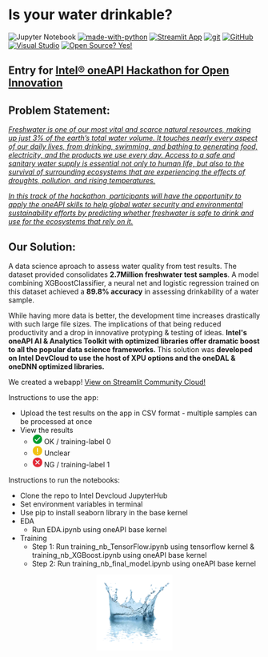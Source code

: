 # Is your water drinkable?

![Jupyter Notebook](https://img.shields.io/badge/Made%20with-Jupyter-orange?style=flat&logo=appveyor&logo=Jupyter)
[![made-with-python](https://img.shields.io/badge/Made%20with-Python-1f425f.svg)](https://www.python.org/)
[![Streamlit App](https://static.streamlit.io/badges/streamlit_badge_black_white.svg)](https://chahbaz-aman-intel-oneapi-water-quality-testing-app-z9u762.streamlit.app/)
[![git](https://badgen.net/badge/icon/git?icon=git&label)](https://git-scm.com)
[![GitHub](https://badgen.net/badge/icon/github?icon=github&label)](https://github.com)
[![Visual Studio](https://badgen.net/badge/icon/visualstudio?icon=visualstudio&label)](https://visualstudio.microsoft.com)
[![Open Source? Yes!](https://badgen.net/badge/Open%20Source%20%3F/Yes%21/blue?icon=github)](https://github.com/Naereen/badges/)

<h2> 
  Entry for <a href="https://www.hackerearth.com/challenges/hackathon/intel-oneapi-hackathon-for-open-innovation/">Intel® oneAPI Hackathon for Open Innovation</a>
</h2>


## Problem Statement:
<i><a href="https://www.hackerearth.com/challenges/hackathon/intel-oneapi-hackathon-for-open-innovation/">
Freshwater is one of our most vital and scarce natural resources, making up just 3% of the earth’s total water volume. It touches nearly every aspect of our daily lives, from drinking, swimming, and bathing to generating food, electricity, and the products we use every day. Access to a safe and sanitary water supply is essential not only to human life, but also to the survival of surrounding ecosystems that are experiencing the effects of droughts, pollution, and rising temperatures.
</a></i>

<i><a href="https://www.hackerearth.com/challenges/hackathon/intel-oneapi-hackathon-for-open-innovation/">
In this track of the hackathon, <em>participants</em> will have the opportunity to apply the oneAPI skills to help global water security and environmental sustainability efforts by predicting whether freshwater is safe to drink and use for the ecosystems that rely on it.
</a></i>

## Our Solution:
A data science aproach to assess water quality from test results. The dataset provided consolidates <strong>2.7Million freshwater test samples</strong>. A model combining XGBoostClassifier, a neural net and logistic regression trained on this dataset achieved a <strong>89.8% accuracy</strong> in assessing drinkability of a water sample. 

While having more data is better, the development time increases drastically with such large file sizes. The implications of that being reduced productivity and a drop in innovative protyping & testing of ideas. <strong>Intel's oneAPI AI & Analytics Toolkit with optimized libraries offer dramatic boost to all the popular data science frameworks. </strong> This solution was <strong>developed on Intel DevCloud to use the host of XPU options and the oneDAL & oneDNN optimized libraries.</strong>

We created a webapp! [View on Streamlit Community Cloud!](https://chahbaz-aman-intel-oneapi-water-quality-testing-app-z9u762.streamlit.app/)

Instructions to use the app:
* Upload the test results on the app in CSV format - multiple samples can be processed at once
* View the results 
  * <img src = 'https://github.com/Chahbaz-Aman/datastore/blob/main/Intel-oneAPI/tick.jpg?raw=true' style = "height:20px"/> OK / training-label 0
  * <img src = 'https://github.com/Chahbaz-Aman/datastore/blob/main/Intel-oneAPI/warning.jpg?raw=true' style = "height:20px"/> Unclear
  * <img src = 'https://github.com/Chahbaz-Aman/datastore/blob/main/Intel-oneAPI/cross.jpg?raw=true' style = "height:20px"/> NG / training-label 1

Instructions to run the notebooks:
* Clone the repo to Intel Devcloud JupyterHub
* Set environment variables in terminal
* Use pip to install seaborn library in the base kernel
* EDA
  * Run EDA.ipynb using oneAPI base kernel
* Training 
  * Step 1: Run training_nb_TensorFlow.ipynb using tensorflow kernel & training_nb_XGBoost.ipynb using oneAPI base kernel
  * Step 2: Run training_nb_final_model.ipynb using oneAPI base kernel

<center><img src = 'https://github.com/Chahbaz-Aman/datastore/blob/main/Intel-oneAPI/3519f0c9523c78e1267b548e99bb2249.png?raw=true' style='width:30%'/></center>

